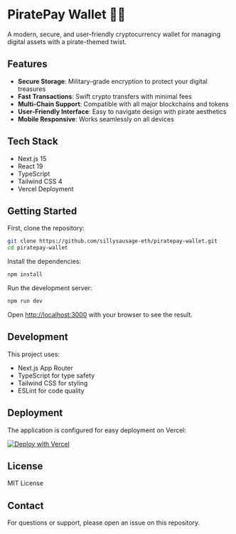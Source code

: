 # PiratePay Wallet 🏴‍☠️

A modern, secure, and user-friendly cryptocurrency wallet for managing digital assets with a pirate-themed twist.

## Features

- **Secure Storage**: Military-grade encryption to protect your digital treasures
- **Fast Transactions**: Swift crypto transfers with minimal fees
- **Multi-Chain Support**: Compatible with all major blockchains and tokens
- **User-Friendly Interface**: Easy to navigate design with pirate aesthetics
- **Mobile Responsive**: Works seamlessly on all devices

## Tech Stack

- Next.js 15
- React 19
- TypeScript
- Tailwind CSS 4
- Vercel Deployment

## Getting Started

First, clone the repository:

```bash
git clone https://github.com/sillysausage-eth/piratepay-wallet.git
cd piratepay-wallet
```

Install the dependencies:

```bash
npm install
```

Run the development server:

```bash
npm run dev
```

Open [http://localhost:3000](http://localhost:3000) with your browser to see the result.

## Development

This project uses:
- Next.js App Router
- TypeScript for type safety
- Tailwind CSS for styling
- ESLint for code quality

## Deployment

The application is configured for easy deployment on Vercel:

[![Deploy with Vercel](https://vercel.com/button)](https://vercel.com/new/clone?repository-url=https%3A%2F%2Fgithub.com%2Fsillysausage-eth%2Fpiratepay-wallet)

## License

MIT License

## Contact

For questions or support, please open an issue on this repository.

